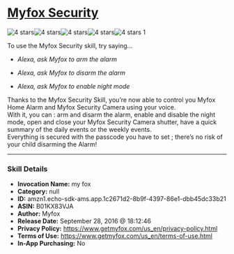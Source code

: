 # [Myfox Security](http://alexa.amazon.com/#skills/amzn1.echo-sdk-ams.app.1c2671d2-8b9f-4397-86e1-dbb45dc33b21)
![4 stars](../../images/ic_star_black_18dp_1x.png)![4 stars](../../images/ic_star_black_18dp_1x.png)![4 stars](../../images/ic_star_black_18dp_1x.png)![4 stars](../../images/ic_star_black_18dp_1x.png)![4 stars](../../images/ic_star_border_black_18dp_1x.png) 1

To use the Myfox Security skill, try saying...

* *Alexa, ask Myfox to arm the alarm*

* *Alexa, ask Myfox to disarm the alarm*

* *Alexa, ask Myfox to enable night mode*

Thanks to the Myfox Security Skill, you’re now able to control you Myfox Home Alarm and Myfox Security Camera using your voice. 
<br>
With it, you can : arm and disarm the alarm, enable and disable the night mode, open and close your Myfox Security Camera shutter, have a quick summary of the daily events or the weekly events.
<br>
Everything is secured with the passcode you have to set ; there’s no risk of your child disarming the Alarm!

***

### Skill Details

* **Invocation Name:** my fox
* **Category:** null
* **ID:** amzn1.echo-sdk-ams.app.1c2671d2-8b9f-4397-86e1-dbb45dc33b21
* **ASIN:** B01KX83VJA
* **Author:** Myfox
* **Release Date:** September 28, 2016 @ 18:12:46
* **Privacy Policy:** https://www.getmyfox.com/us_en/privacy-policy.html
* **Terms of Use:** https://www.getmyfox.com/us_en/terms-of-use.html
* **In-App Purchasing:** No
